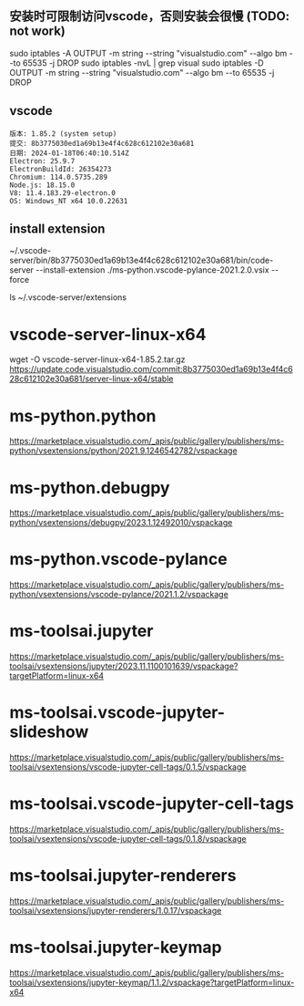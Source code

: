 
## 安装时可限制访问vscode，否则安装会很慢 (TODO: not work)
sudo iptables -A OUTPUT -m string --string "visualstudio.com" --algo bm --to 65535 -j DROP
sudo iptables -nvL | grep visual
sudo iptables -D OUTPUT -m string --string "visualstudio.com" --algo bm --to 65535 -j DROP

## vscode
```text
版本: 1.85.2 (system setup)
提交: 8b3775030ed1a69b13e4f4c628c612102e30a681
日期: 2024-01-18T06:40:10.514Z
Electron: 25.9.7
ElectronBuildId: 26354273
Chromium: 114.0.5735.289
Node.js: 18.15.0
V8: 11.4.183.29-electron.0
OS: Windows_NT x64 10.0.22631
```

## install extension
~/.vscode-server/bin/8b3775030ed1a69b13e4f4c628c612102e30a681/bin/code-server --install-extension ./ms-python.vscode-pylance-2021.2.0.vsix --force 

ls ~/.vscode-server/extensions

# vscode-server-linux-x64
wget -O vscode-server-linux-x64-1.85.2.tar.gz https://update.code.visualstudio.com/commit:8b3775030ed1a69b13e4f4c628c612102e30a681/server-linux-x64/stable 

# ms-python.python
https://marketplace.visualstudio.com/_apis/public/gallery/publishers/ms-python/vsextensions/python/2021.9.1246542782/vspackage

# ms-python.debugpy
https://marketplace.visualstudio.com/_apis/public/gallery/publishers/ms-python/vsextensions/debugpy/2023.1.12492010/vspackage

# ms-python.vscode-pylance
https://marketplace.visualstudio.com/_apis/public/gallery/publishers/ms-python/vsextensions/vscode-pylance/2021.1.2/vspackage

# ms-toolsai.jupyter
https://marketplace.visualstudio.com/_apis/public/gallery/publishers/ms-toolsai/vsextensions/jupyter/2023.11.1100101639/vspackage?targetPlatform=linux-x64

# ms-toolsai.vscode-jupyter-slideshow
https://marketplace.visualstudio.com/_apis/public/gallery/publishers/ms-toolsai/vsextensions/vscode-jupyter-cell-tags/0.1.5/vspackage

# ms-toolsai.vscode-jupyter-cell-tags
https://marketplace.visualstudio.com/_apis/public/gallery/publishers/ms-toolsai/vsextensions/vscode-jupyter-cell-tags/0.1.8/vspackage

# ms-toolsai.jupyter-renderers
https://marketplace.visualstudio.com/_apis/public/gallery/publishers/ms-toolsai/vsextensions/jupyter-renderers/1.0.17/vspackage

# ms-toolsai.jupyter-keymap
https://marketplace.visualstudio.com/_apis/public/gallery/publishers/ms-toolsai/vsextensions/jupyter-keymap/1.1.2/vspackage?targetPlatform=linux-x64

